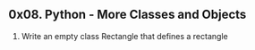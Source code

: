 ## 0x08. Python - More Classes and Objects ##
1. Write an empty class Rectangle that defines a rectangle
